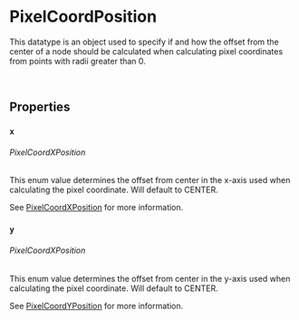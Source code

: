 # PixelCoordPosition

This datatype is an object used to specify if and how the offset from the center of a node should be calculated when calculating pixel coordinates from points with radii greater than 0.

<br>

## Properties

### `x`
###### PixelCoordXPosition

This enum value determines the offset from center in the x-axis used when calculating the pixel coordinate. Will default to CENTER.

See [PixelCoordXPosition](./pixel-coord-x-position.md) for more information.

### `y`
###### PixelCoordXPosition

This enum value determines the offset from center in the y-axis used when calculating the pixel coordinate. Will default to CENTER.

See [PixelCoordYPosition](./pixel-coord-y-position.md) for more information.

